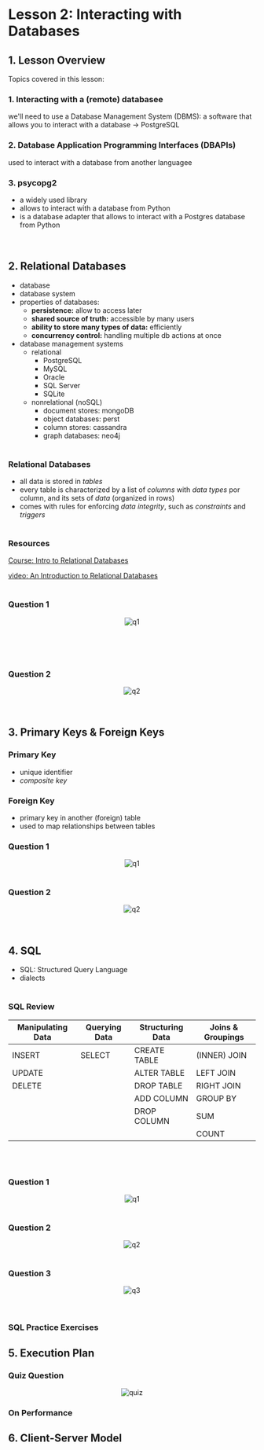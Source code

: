 # Lesson 2: Interacting with Databases

## 1. Lesson Overview
Topics covered in this lesson:
### 1. Interacting with a (remote) databasee
we'll need to use a Database Management System (DBMS): a software that allows you to interact with a database -> PostgreSQL
### 2. Database Application Programming Interfaces (DBAPIs)
used to interact with a database from another languagee

### 3. psycopg2
- a widely used library
- allows to interact with a database from Python
- is a database adapter that allows to interact with a Postgres database from Python
<br><br><br>


## 2. Relational Databases
- database
- database system
- properties of databases:
    - **persistence:** allow to access later
    - **shared source of truth:** accessible by many users
    - **ability to store many types of data:** efficiently
    - **concurrency control:** handling multiple db actions at once
- database management systems
    - relational
        - PostgreSQL
        - MySQL
        - Oracle
        - SQL Server
        - SQLite
    - nonrelational (noSQL)
        - document stores: mongoDB
        - object databases: perst
        - column stores: cassandra
        - graph databases: neo4j
<br><br>

### Relational Databases
- all data is stored in *tables*
- every table is characterized by a list of *columns* with *data types* por column, and its sets of *data* (organized in rows)
- comes with rules for enforcing *data integrity*, such as *constraints* and *triggers*
<br><br>

### Resources
[Course: Intro to Relational Databases](https://www.udacity.com/course/intro-to-relational-databases--ud197)

[video: An Introduction to Relational Databases](https://www.youtube.com/watch?v=z2kbsG8zsLM)
<br><br>

### Question 1
<p align="center">
  <img src="https://github.com/cintia-shinoda/udacity_full-stack-web-dev-nanodegree/blob/master/images/q-2-2-1.png" alt="q1"/>
</p>
<br>
<br><br>

### Question 2
<p align="center">
  <img src="https://github.com/cintia-shinoda/udacity_full-stack-web-dev-nanodegree/blob/master/images/q-2-2-2.png" alt="q2"/>
<br><br><br>


## 3. Primary Keys & Foreign Keys
### Primary Key
- unique identifier
- *composite key*

### Foreign Key
- primary key in another (foreign) table
- used to map relationships between tables

### Question 1
<p align="center">
  <img src="https://github.com/cintia-shinoda/udacity_full-stack-web-dev-nanodegree/blob/master/images/q-2-3-1.png" alt="q1"/>
<br><br>

### Question 2
<p align="center">
  <img src="https://github.com/cintia-shinoda/udacity_full-stack-web-dev-nanodegree/blob/master/images/q-2-3-2.png" alt="q2"/>
<br><br><br>


## 4. SQL
- SQL: Structured Query Language
- dialects
<br><br>

### SQL Review
Manipulating Data | Querying Data | Structuring Data | Joins & Groupings |
---|---|---|---|
INSERT | SELECT | CREATE TABLE | (INNER) JOIN |
UPDATE | | ALTER TABLE | LEFT JOIN |
DELETE | | DROP TABLE | RIGHT JOIN
| | |ADD COLUMN | GROUP BY |
||| DROP COLUMN | SUM |
||||COUNT  |
<br><br>

### Question 1
<p align="center">
  <img src="https://github.com/cintia-shinoda/udacity_full-stack-web-dev-nanodegree/blob/master/images/q-2-4-1.png" alt="q1"/>
<br><br>

### Question 2
<p align="center">
  <img src="https://github.com/cintia-shinoda/udacity_full-stack-web-dev-nanodegree/blob/master/images/q-2-4-2.png" alt="q2"/>
<br><br>

### Question 3
<p align="center">
  <img src="https://github.com/cintia-shinoda/udacity_full-stack-web-dev-nanodegree/blob/master/images/q-2-4-3.png" alt="q3"/>
<br><br><br>

### SQL Practice Exercises


## 5. Execution Plan
### Quiz Question
<p align="center">
  <img src="https://github.com/cintia-shinoda/udacity_full-stack-web-dev-nanodegree/blob/master/images/q-2-5.png" alt="quiz">

### On Performance

## 6. Client-Server Model